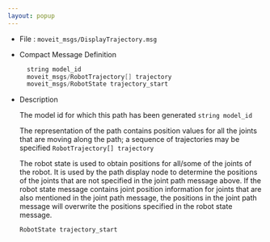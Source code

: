 ```yaml
---
layout: popup
---
```


- File : `moveit_msgs/DisplayTrajectory.msg`

- Compact Message Definition

  ```c
    string model_id
    moveit_msgs/RobotTrajectory[] trajectory
    moveit_msgs/RobotState trajectory_start
  ```

- Description

  The model id for which this path has been generated
  `string model_id`


  The representation of the path contains position values for all the joints that are moving along the path; a sequence of trajectories may be specified
  `RobotTrajectory[] trajectory`


  The robot state is used to obtain positions for all/some of the joints of the robot.
  It is used by the path display node to determine the positions of the joints that are not specified in the joint path message above.
  If the robot state message contains joint position information for joints that are also mentioned in the joint path message, the positions in the joint path message will overwrite the positions specified in the robot state message.

  `RobotState trajectory_start`
